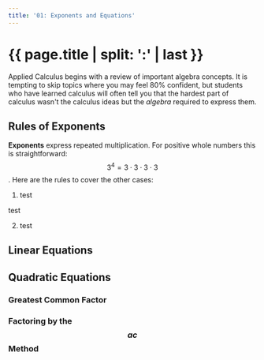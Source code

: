 ```yaml
---
title: '01: Exponents and Equations'
---
```


# {{ page.title | split: ':' | last }}

Applied Calculus begins with a review of important algebra concepts.
It is tempting to skip topics where you may feel 80% confident, but students who have learned calculus will often tell you that the hardest part of calculus wasn't the calculus ideas but the *algebra* required to express them.

## Rules of Exponents

**Exponents** express repeated multiplication.
For positive whole numbers this is straightforward: $$ 3^4 = 3 \cdot 3 \cdot 3 \cdot 3 $$.
Here are the rules to cover the other cases:

1. test

test

2.  test

## Linear Equations

## Quadratic Equations

### Greatest Common Factor

### Factoring by the $$ac$$ Method